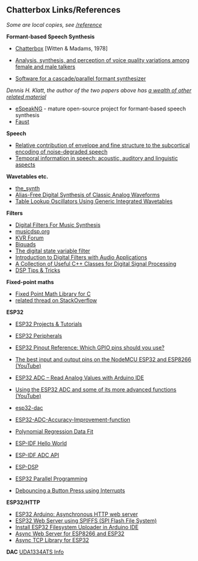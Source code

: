 ## Chatterbox Links/References

*Some are local copies, see [/reference](https://github.com/danja/chatterbox/tree/master/reference)*

**Formant-based Speech Synthesis**
* [Chatterbox](https://github.com/danja/chatterbox/blob/master/reference/Chatterbox-1976.pdf)  [Witten & Madams, 1978]

* [Analysis, synthesis, and perception of voice quality variations among female and male talkers](http://www.fon.hum.uva.nl/david/ma_ssp/doc/Klatt-1990-JAS000820.pdf)
* [Software for a cascade/parallel formant synthesizer](http://www.fon.hum.uva.nl/david/ma_ssp/doc/Klatt-1980-JAS000971.pdf)

*Dennis H. Klatt, the author of the two papers above has [a wealth of other related material](https://www.researchgate.net/scientific-contributions/2033647470_Dennis_H_Klatt)*

* [eSpeakNG](https://github.com/espeak-ng/espeak-ng) - mature open-source project for formant-based speech synthesis
* [Faust](https://faust.grame.fr/)

**Speech**
* [Relative contribution of envelope and fine structure to the subcortical encoding of noise-degraded speech](https://asa.scitation.org/doi/10.1121/1.4965248)
* [Temporal information in speech: acoustic, auditory and linguistic aspects](https://royalsocietypublishing.org/doi/pdf/10.1098/rstb.1992.0070)

**Wavetables etc.**
* [the_synth](https://github.com/dzlonline/the_synth)
* [Alias-Free Digital Synthesis of Classic Analog Waveforms](https://ccrma.stanford.edu/~stilti/papers/blit.pdf)
* [Table Lookup Oscillators Using Generic Integrated Wavetables](http://mtg.upf.edu/node/485)

**Filters**
* [Digital Filters For Music Synthesis](https://github.com/danja/chatterbox/blob/master/reference/karmafx_digitalfilters.pdf)
* [musicdsp.org](https://www.musicdsp.org/)
* [KVR Forum](https://www.kvraudio.com/forum/)
* [Biquads](https://www.earlevel.com/main/2003/02/28/biquads/)
* [The digital state variable filter](https://www.earlevel.com/main/2003/03/02/the-digital-state-variable-filter/)
* [Introduction to Digital Filters with Audio Applications](https://ccrma.stanford.edu/~jos/filters/)
* [A Collection of Useful C++ Classes for Digital Signal Processing](https://github.com/vinniefalco/DSPFilters)
* [DSP Tips & Tricks](https://web.archive.org/web/20070427190833/http://www.cspl.umd.edu/spm/tips-n-tricks/)

**Fixed-point maths**
* [Fixed Point Math Library for C](https://sourceforge.net/p/fixedptc/)
* [related thread on StackOverflow](https://stackoverflow.com/questions/10067510/fixed-point-arithmetic-in-c-programming)

**ESP32**
* [ESP32 Projects & Tutorials](https://randomnerdtutorials.com/projects-esp32/)
* [ESP32 Peripherals](https://randomnerdtutorials.com/esp32-pinout-reference-gpios/)
* [ESP32 Pinout Reference: Which GPIO pins should you use?](https://randomnerdtutorials.com/esp32-pinout-reference-gpios/)
* [The best input and output pins on the NodeMCU ESP32 and ESP8266 (YouTube)](https://www.youtube.com/watch?v=c0tMGlJVmkw)
* [ESP32 ADC – Read Analog Values with Arduino IDE](https://randomnerdtutorials.com/esp32-adc-analog-read-arduino-ide/)
* [Using the ESP32 ADC and some of its more advanced functions (YouTube)](https://www.youtube.com/watch?v=RlKMJknsNpo)
* [esp32-dac](https://github.com/wjslager/esp32-dac)
* [ESP32-ADC-Accuracy-Improvement-function](https://github.com/G6EJD/ESP32-ADC-Accuracy-Improvement-function)
* [Polynomial Regression Data Fit](https://arachnoid.com/polysolve/)

* [ESP-IDF Hello World](https://exploreembedded.com/wiki/Hello_World_with_ESP32_Explained)
* [ESP-IDF ADC API](https://docs.espressif.com/projects/esp-idf/en/latest/api-reference/peripherals/adc.html)
* [ESP-DSP](https://github.com/espressif/esp-dsp)
* [ESP32 Parallel Programming](https://home.roboticlab.eu/en/iot-open/getting_familiar_with_your_hardware_rtu_itmo_sut/esp/esp_parallel_programming)
* [Debouncing a Button Press using Interrupts](https://www.switchdoc.com/2018/04/esp32-tutorial-debouncing-a-button-press-using-interrupts/)

**ESP32/HTTP**
* [ESP32 Arduino: Asynchronous HTTP web server](https://techtutorialsx.com/2017/12/01/esp32-arduino-asynchronous-http-webserver/)
* [ESP32 Web Server using SPIFFS (SPI Flash File System)](https://randomnerdtutorials.com/esp32-web-server-spiffs-spi-flash-file-system/)
* [Install ESP32 Filesystem Uploader in Arduino IDE](https://randomnerdtutorials.com/install-esp32-filesystem-uploader-arduino-ide/)
* [Async Web Server for ESP8266 and ESP32](https://github.com/me-no-dev/ESPAsyncWebServer)
* [Async TCP Library for ESP32](https://github.com/me-no-dev/AsyncTCP)

**DAC**
[UDA1334ATS Info](https://lcav.gitbook.io/dsp-labs/passthrough/audio-io/dac)
